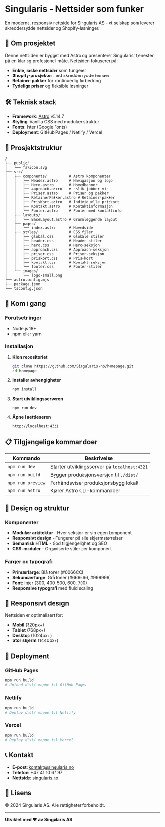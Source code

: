 # Singularis - Nettsider som funker

En moderne, responsiv nettside for Singularis AS - et selskap som leverer skreddersydde nettsider og Shopify-løsninger.

## 🚀 Om prosjektet

Denne nettsiden er bygget med Astro og presenterer Singularis' tjenester på en klar og profesjonell måte. Nettsiden fokuserer på:

- **Enkle, raske nettsider** som fungerer
- **Shopify-prosjekter** med skreddersydde temaer
- **Retainer-pakker** for kontinuerlig forbedring
- **Tydelige priser** og fleksible løsninger

## 🛠️ Teknisk stack

- **Framework**: [Astro](https://astro.build/) v5.14.7
- **Styling**: Vanilla CSS med modulær struktur
- **Fonts**: Inter (Google Fonts)
- **Deployment**: GitHub Pages / Netlify / Vercel

## 📁 Prosjektstruktur

```
/
├── public/
│   └── favicon.svg
├── src/
│   ├── components/          # Astro komponenter
│   │   ├── Header.astro     # Navigasjon og logo
│   │   ├── Hero.astro       # Hovedbanner
│   │   ├── Approach.astro   # "Slik jobber vi"
│   │   ├── Priser.astro     # Priser og pakker
│   │   ├── RetainerPakker.astro # Retainer-pakker
│   │   ├── PrisKort.astro   # Individuelle priskort
│   │   ├── Kontakt.astro    # Kontaktinformasjon
│   │   └── Footer.astro     # Footer med kontaktinfo
│   ├── layouts/
│   │   └── BaseLayout.astro # Grunnleggende layout
│   ├── pages/
│   │   └── index.astro      # Hovedside
│   ├── styles/              # CSS filer
│   │   ├── global.css       # Globale stiler
│   │   ├── header.css       # Header-stiler
│   │   ├── hero.css         # Hero-seksjon
│   │   ├── approach.css     # Approach-seksjon
│   │   ├── priser.css       # Priser-seksjon
│   │   ├── priskort.css     # Pris-kort
│   │   ├── kontakt.css      # Kontakt-seksjon
│   │   └── footer.css       # Footer-stiler
│   └── images/
│       └── logo-small.png
├── astro.config.mjs
├── package.json
└── tsconfig.json
```

## 🚀 Kom i gang

### Forutsetninger

- Node.js 18+
- npm eller yarn

### Installasjon

1. **Klon repositoriet**

   ```bash
   git clone https://github.com/Singularis-no/homepage.git
   cd homepage
   ```

2. **Installer avhengigheter**

   ```bash
   npm install
   ```

3. **Start utviklingsserveren**

   ```bash
   npm run dev
   ```

4. **Åpne i nettleseren**
   ```
   http://localhost:4321
   ```

## 📋 Tilgjengelige kommandoer

| Kommando          | Beskrivelse                                  |
| ----------------- | -------------------------------------------- |
| `npm run dev`     | Starter utviklingsserver på `localhost:4321` |
| `npm run build`   | Bygger produksjonsversjon til `./dist/`      |
| `npm run preview` | Forhåndsviser produksjonsbygg lokalt         |
| `npm run astro`   | Kjører Astro CLI-kommandoer                  |

## 🎨 Design og struktur

### Komponenter

- **Modulær arkitektur** - Hver seksjon er sin egen komponent
- **Responsivt design** - Fungerer på alle skjermstørrelser
- **Semantisk HTML** - God tilgjengelighet og SEO
- **CSS-moduler** - Organiserte stiler per komponent

### Farger og typografi

- **Primærfarge**: Blå toner (#0066CC)
- **Sekundærfarge**: Grå toner (#666666, #999999)
- **Font**: Inter (300, 400, 500, 600, 700)
- **Responsive typografi** med fluid scaling

## 📱 Responsivt design

Nettsiden er optimalisert for:

- **Mobil** (320px+)
- **Tablet** (768px+)
- **Desktop** (1024px+)
- **Stor skjerm** (1440px+)

## 🚀 Deployment

### GitHub Pages

```bash
npm run build
# Upload dist/ mappe til GitHub Pages
```

### Netlify

```bash
npm run build
# Deploy dist/ mappe til Netlify
```

### Vercel

```bash
npm run build
# Deploy dist/ mappe til Vercel
```

## 📞 Kontakt

- **E-post**: kontakt@singularis.no
- **Telefon**: +47 41 10 67 97
- **Nettside**: [singularis.no](https://singularis.no)

## 📄 Lisens

© 2024 Singularis AS. Alle rettigheter forbeholdt.

---

**Utviklet med ❤️ av Singularis AS**
